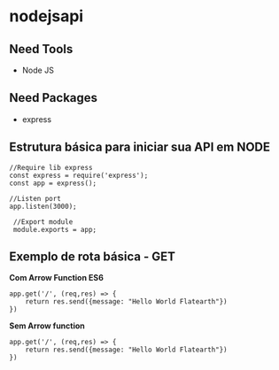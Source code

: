 # nodejsapi

## Need Tools
- Node JS


## Need Packages
- express

## Estrutura básica para iniciar sua API em NODE
```
//Require lib express
const express = require('express');
const app = express();

//Listen port
app.listen(3000);

 //Export module
 module.exports = app;
 ```

## Exemplo de rota básica - GET
**Com Arrow Function ES6**
```
app.get('/', (req,res) => {
    return res.send({message: "Hello World Flatearth"})
})
```
**Sem Arrow function**
```
app.get('/', (req,res) => {
    return res.send({message: "Hello World Flatearth"})
})
```

